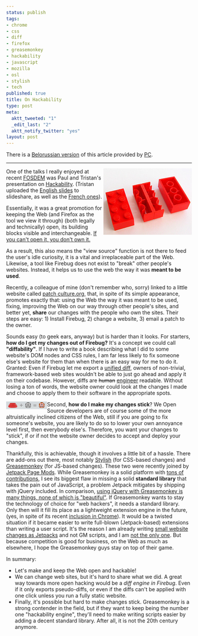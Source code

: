```yaml
--- 
status: publish
tags: 
- chrome
- css
- diff
- firefox
- greasemonkey
- hackability
- javascript
- mozilla
- osl
- stylish
- tech
published: true
title: On Hackability
type: post
meta: 
  aktt_tweeted: "1"
  _edit_last: "2"
  aktt_notify_twitter: "yes"
layout: post
---
```

There is a <a href="http://pc.de/pages/on-hackability-be">Belorussian version</a> of this article provided by <a href="http://pc.de/">PC</a>.
<hr />

<a href="http://www.flickr.com/photos/oskay/265899784/"><img src="/media/wp/2010/02/hackability.jpg" alt="" title="Hackability: &quot;Inside-out lego brick&quot;, cc-by licensed by oskay on flickr" width="240" height="180" class="alignright size-full wp-image-2595" align="right" /></a>One of the talks I really enjoyed at recent <a href="http://fredericiana.com/2010/02/10/fosdem-2010/">FOSDEM</a> was Paul and Tristan's presentation on <a href="http://fosdem.org/2010/schedule/events/moz_hackability">Hackability</a>. (Tristan uploaded the <a href="http://www.slideshare.net/nitot/hackability-what-it-means-why-its-important">English slides</a> to slideshare, as well as the <a href="http://www.slideshare.net/nitot/bidouillabilit-pourquoi-il-est-essentiel-de-pouvoir-bidouiller-internet">French ones</a>).

Essentially, it was a great promotion for keeping the Web (and Firefox as the tool we view it through) (both legally and technically) open, its building blocks visible and interchangeable. <a href="http://www.slideshare.net/brianoberkirch/designing-for-hackability">If you can't open it, you don't own it.</a>

As a result, this also means the "view source" function is not there to feed the user's idle curiosity, it is a vital and irreplaceable part of the Web. Likewise, a tool like Firebug does not exist to "break" other people's websites. Instead, it helps us to use the web the way it was <strong>meant to be used</strong>.

Recently, a colleague of mine (don't remember who, sorry) linked to a little website called <a href="http://patchculture.org/">patch culture.org</a>, that, in spite of its simple appearance, promotes exactly that: using the Web the way it was meant to be used, fixing, improving the Web on our way through other people's sites, and better yet, <strong>share</strong> our changes with the people who own the sites. Their steps are easy: 1) Install Firebug, 2) change a website, 3) email a patch to the owner.

Sounds easy (to geek ears, anyway) but is harder than it looks. For starters, <strong>how do I get my changes out of Firebug?</strong> It's a concept we could call <strong>"diffability"</strong>. If I have to write a book describing what I did to some website's DOM nodes and CSS rules, I am far less likely to fix someone else's website for them than when there is an easy way for me to do it. Granted: Even if Firebug let me export a <a href="http://en.wikipedia.org/wiki/Unified_diff#Unified_format">unified diff</a>, owners of non-trivial, framework-based web sites wouldn't be able to just go ahead and apply it on their codebase. However, diffs are <del>human</del> <ins>engineer</ins> readable. Without losing a ton of words, the website owner could look at the changes I made and choose to apply them to their software in the appropriate spots.

<a href="http://joanpiedra.com/jquery/greasemonkey/"><img src="/media/wp/2010/02/greasemonkey_and_jquery.png" alt="" title="Greasemonkey and jQuery, MIT-licensed by joan piedra" width="111" height="22" class="alignleft size-full wp-image-2600" align="left" /></a>Second, <strong>how do I make my changes stick</strong>? We Open Source developers are of course some of the more altruistically inclined citizens of the Web, still if you are going to fix someone's website, you are likely to do so to lower your own annoyance level first, then everybody else's. Therefore, you want your changes to "stick", if or if not the website owner decides to accept and deploy your changes. 

Thankfully, this is achievable, though it involves a little bit of a hassle. There are add-ons out there, most notably <a href="https://addons.mozilla.org/en-US/firefox/addon/2108">Stylish</a> (for CSS-based changes) and <a href="https://addons.mozilla.org/en-US/firefox/addon/748">Greasemonkey</a> (for JS-based changes). These two were recently joined by <a href="https://wiki.mozilla.org/Labs/Jetpack/JEP/17">Jetpack Page Mods</a>. While Greasemonkey is a solid platform with <a href="http://userscripts.org/">tons of contributions</a>, I see its biggest flaw in missing a solid <strong>standard library</strong> that takes the pain out of JavaScript, a problem Jetpack mitigates by shipping with jQuery included. In comparison, <a href="http://joanpiedra.com/jquery/greasemonkey/">using jQuery with Greasemonkey is many things, none of which is "beautiful"</a>. If Greasemonkey wants to stay the technology of choice for "web hackers", it needs a standard library. Only then will it fill its place as a lightweight extension engine in the future, (yes, in spite of its recent <a href="http://blog.chromium.org/2010/02/40000-more-extensions.html">inclusion in Chrome</a>). It would be a twisted situation if it became easier to write full-blown (Jetpack-based) extensions than writing a user script. It's the reason I am already writing <a href="http://fwenzel.github.com/jetpacks/">small website changes as Jetpacks</a> and not GM scripts, and I am <a href="http://jbalogh.github.com/jetpacks/">not the only one</a>. But because competition is good for business, on the Web as much as elsewhere, I hope the Greasemonkey guys stay on top of their game.

In summary:
<ul>
	<li>Let's make and keep the Web open and hackable!</li>
	<li>We can change web sites, but it's hard to share what we did. A great way towards more open hacking would be a <em>diff engine in Firebug</em>. Even if it only exports pseudo-diffs, or even if the diffs can't be applied with one click unless you run a fully static website.</li>
	<li>Finally, it's possible but hard to make changes stick. Greasemonkey is a strong contender in the field, but if they want to keep being the number one "hackability engine", they'll need to make writing scripts easier by adding a decent standard library. After all, it is not the 20th century anymore.</li>
</ul>
